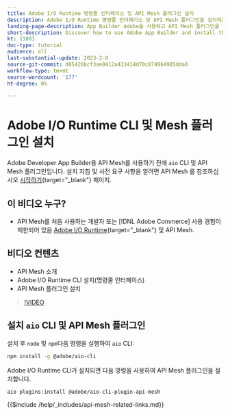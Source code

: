 ```yaml
---
title: Adobe I/O Runtime 명령줄 인터페이스 및 API Mesh 플러그인 설치
description: Adobe I/O Runtime 명령줄 인터페이스 및 API Mesh 플러그인을 설치하는 방법을 알아봅니다
landing-page-description: App Builder Adobe을 사용하고 API Mesh 플러그인을 사용하여 Adobe I/O Runtime을 설치하는 방법을 알아봅니다.
short-description: Discover how to use Adobe App Builder and install the Adobe I/O Runtime with API Mesh plugin.
kt: 11801
doc-type: tutorial
audience: all
last-substantial-update: 2023-2-8
source-git-commit: d85426bcf3ae0412a433414d70c874964905dda0
workflow-type: tm+mt
source-wordcount: '177'
ht-degree: 0%

---
```



# Adobe I/O Runtime CLI 및 Mesh 플러그인 설치

Adobe Developer App Builder용 API Mesh를 사용하기 전에 `aio` CLI 및 API Mesh 플러그인입니다.
설치 지침 및 사전 요구 사항을 알려면 API Mesh 를 참조하십시오 [시작하기](https://developer.adobe.com/graphql-mesh-gateway/gateway/getting-started/){target="_blank"} 페이지.

## 이 비디오 누구?

* API Mesh를 처음 사용하는 개발자 또는 [!DNL Adobe Commerce] 사용 경험이 제한되어 있음 [Adobe I/O Runtime](https://developer.adobe.com/runtime/docs/guides/overview/){target="_blank"} 및 API Mesh.

## 비디오 컨텐츠

* API Mesh 소개
* Adobe I/O Runtime CLI 설치(명령줄 인터페이스)
* API Mesh 플러그인 설치

>[!VIDEO](https://video.tv.adobe.com/v/3414122?quality=12&learn=on)

## 설치 `aio` CLI 및 API Mesh 플러그인

설치 후 `node` 및 `npm`다음 명령을 실행하여 `aio` CLI:

```bash
npm install -g @adobe/aio-cli
```

Adobe I/O Runtime CLI가 설치되면 다음 명령을 사용하여 API Mesh 플러그인을 설치합니다.

```bash
aio plugins:install @adobe/aio-cli-plugin-api-mesh
```

{{$include /help/_includes/api-mesh-related-links.md}}
